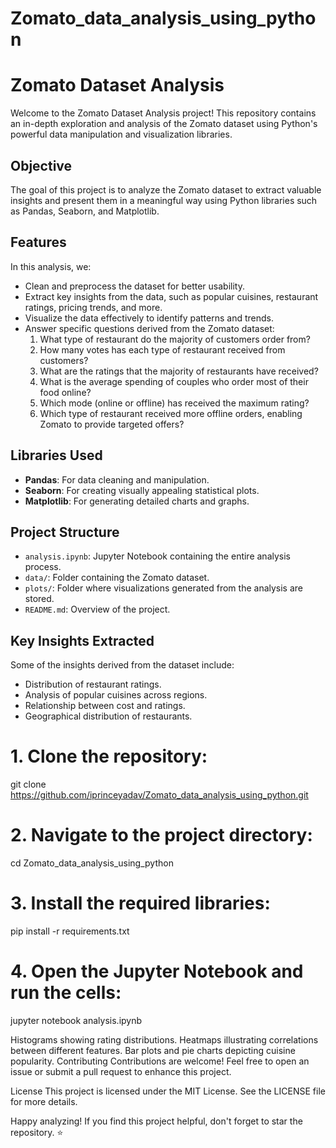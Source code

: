 # Zomato_data_analysis_using_python
# Zomato Dataset Analysis

Welcome to the Zomato Dataset Analysis project! This repository contains an in-depth exploration and analysis of the Zomato dataset using Python's powerful data manipulation and visualization libraries.

## Objective
The goal of this project is to analyze the Zomato dataset to extract valuable insights and present them in a meaningful way using Python libraries such as Pandas, Seaborn, and Matplotlib.

## Features
In this analysis, we:
- Clean and preprocess the dataset for better usability.
- Extract key insights from the data, such as popular cuisines, restaurant ratings, pricing trends, and more.
- Visualize the data effectively to identify patterns and trends.
- Answer specific questions derived from the Zomato dataset:
  1. What type of restaurant do the majority of customers order from?
  2. How many votes has each type of restaurant received from customers?
  3. What are the ratings that the majority of restaurants have received?
  4. What is the average spending of couples who order most of their food online?
  5. Which mode (online or offline) has received the maximum rating?
  6. Which type of restaurant received more offline orders, enabling Zomato to provide targeted offers?

## Libraries Used
- **Pandas**: For data cleaning and manipulation.
- **Seaborn**: For creating visually appealing statistical plots.
- **Matplotlib**: For generating detailed charts and graphs.

## Project Structure
- `analysis.ipynb`: Jupyter Notebook containing the entire analysis process.
- `data/`: Folder containing the Zomato dataset.
- `plots/`: Folder where visualizations generated from the analysis are stored.
- `README.md`: Overview of the project.

## Key Insights Extracted
Some of the insights derived from the dataset include:
- Distribution of restaurant ratings.
- Analysis of popular cuisines across regions.
- Relationship between cost and ratings.
- Geographical distribution of restaurants.

# 1. Clone the repository:
git clone https://github.com/iprinceyadav/Zomato_data_analysis_using_python.git

# 2. Navigate to the project directory:
cd Zomato_data_analysis_using_python

# 3. Install the required libraries:
pip install -r requirements.txt

# 4. Open the Jupyter Notebook and run the cells:
jupyter notebook analysis.ipynb


Histograms showing rating distributions.
Heatmaps illustrating correlations between different features.
Bar plots and pie charts depicting cuisine popularity.
Contributing
Contributions are welcome! Feel free to open an issue or submit a pull request to enhance this project.

License
This project is licensed under the MIT License. See the LICENSE file for more details.

Happy analyzing! If you find this project helpful, don't forget to star the repository. :star:
